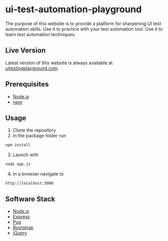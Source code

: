 # ui-test-automation-playground

The purpose of this website is to provide a platform for sharpening UI test automation skills. Use it to practice with your test automation tool. Use it to learn test automation techniques.

## Live Version

Latest version of this website is always available at [uitestingplayground.com](http://uitestingplayground.com).

## Prerequisites
- [Node.js](https://nodejs.org)
- [npm](https://www.npmjs.com/get-npm)

## Usage

1. Clone the repository
2. In the package folder run
```bash
npm install
```
3. Launch with
```bash
node app.js
```
4. In a browser navigate to
```
http://localhost:3000
```

## Software Stack
- [Node.js](https://github.com/nodejs/node)
- [Express](https://github.com/expressjs/express/)
- [Pug](https://github.com/pugjs/pug)
- [Bootstrap](https://github.com/twbs/bootstrap)
- [jQuery](https://github.com/jquery/jquery)

